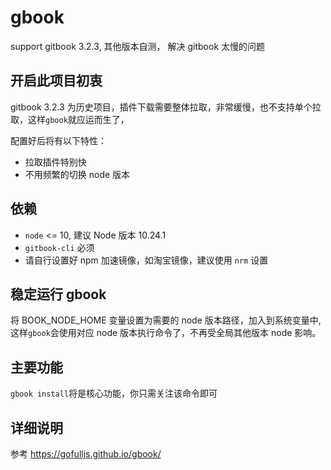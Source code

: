 # gbook

support gitbook 3.2.3, 其他版本自测， 解决 gitbook 太慢的问题

## 开启此项目初衷

gitbook 3.2.3 为历史项目，插件下载需要整体拉取，非常缓慢，也不支持单个拉取，这样`gbook`就应运而生了，

配置好后将有以下特性：

- 拉取插件特别快
- 不用频繁的切换 node 版本

## 依赖

- `node` <= 10, 建议 Node 版本 10.24.1
- `gitbook-cli` 必须
- 请自行设置好 npm 加速镜像，如淘宝镜像，建议使用 `nrm` 设置

## 稳定运行 gbook

将 BOOK_NODE_HOME 变量设置为需要的 node 版本路径，加入到系统变量中, 这样`gbook`会使用对应 node 版本执行命令了，不再受全局其他版本 node 影响。

## 主要功能

`gbook install`将是核心功能，你只需关注该命令即可

## 详细说明

参考 https://gofulljs.github.io/gbook/
